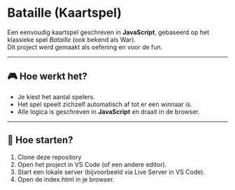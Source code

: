 # Bataille (Kaartspel)

Een eenvoudig kaartspel geschreven in **JavaScript**, gebaseerd op het klassieke spel *Bataille* (ook bekend als War).  
Dit project werd gemaakt als oefening en voor de fun.

---

## 🎮 Hoe werkt het?

- Je kiest het aantal spelers.
- Het spel speelt zichzelf automatisch af tot er een winnaar is.
- Alle logica is geschreven in **JavaScript** en draait in de browser.

---

## 🚀 Hoe starten?

1. Clone deze repository
2. Open het project in VS Code (of een andere editor).
3. Start een lokale server (bijvoorbeeld via Live Server in VS Code).
4. Open de index.html in je browser.
